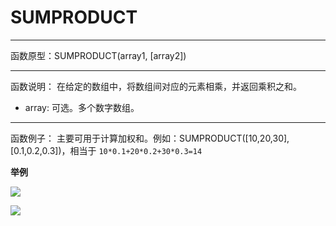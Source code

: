 # SUMPRODUCT
*****
函数原型：SUMPRODUCT(array1, [array2])
*****
函数说明：
在给定的数组中，将数组间对应的元素相乘，并返回乘积之和。

* array: 可选。多个数字数组。
*****
函数例子：
主要可用于计算加权和。例如：SUMPRODUCT([10,20,30],[0.1,0.2,0.3])，相当于
`10*0.1+20*0.2+30*0.3=14`

**举例**

![](http://docfiles.baibaoyun.com/Fpex_1gB0rMk1jYgcgVnTFNPPEcC)

![](http://docfiles.baibaoyun.com/Fr0j6rXEavF_Z0m76BQjd6IvQ7zZ)
